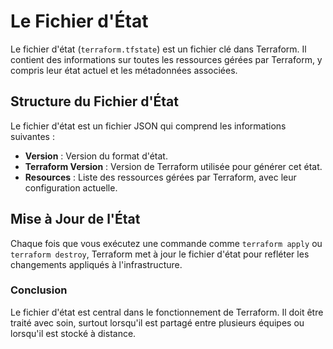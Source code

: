 
# Le Fichier d'État

Le fichier d'état (`terraform.tfstate`) est un fichier clé dans Terraform. Il contient des informations sur toutes les ressources gérées par Terraform, y compris leur état actuel et les métadonnées associées.

## Structure du Fichier d'État

Le fichier d'état est un fichier JSON qui comprend les informations suivantes :

- **Version** : Version du format d'état.
- **Terraform Version** : Version de Terraform utilisée pour générer cet état.
- **Resources** : Liste des ressources gérées par Terraform, avec leur configuration actuelle.

## Mise à Jour de l'État

Chaque fois que vous exécutez une commande comme `terraform apply` ou `terraform destroy`, Terraform met à jour le fichier d'état pour refléter les changements appliqués à l'infrastructure.

### Conclusion

Le fichier d'état est central dans le fonctionnement de Terraform. Il doit être traité avec soin, surtout lorsqu'il est partagé entre plusieurs équipes ou lorsqu'il est stocké à distance.
